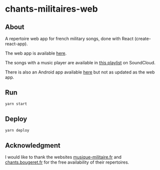 # chants-militaires-web

## About

A repertoire web app for french military songs, done with React (create-react-app).

The web app is available [here](https://voisinhugo.github.io/chants-militaires-web/).

The songs with a music player are available in [this playlist](https://soundcloud.com/user-760234600/sets/chants-militaires) on SoundCloud.

There is also an Android app available [here](https://github.com/voisinhugo/ChantsMilitaires/releases) but not as updated as the web app.

## Run

```sh
yarn start
```

## Deploy

```sh
yarn deploy
```

## Acknowledgment

I would like to thank the websites [musique-militaire.fr](musique-militaire.fr) and [chants.bougeret.fr](chants.bougeret.fr) for the free availability of their repertoires.
